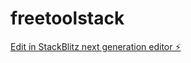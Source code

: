 # freetoolstack

[Edit in StackBlitz next generation editor ⚡️](https://stackblitz.com/~/github.com/trackerjam/freetoolstack)
